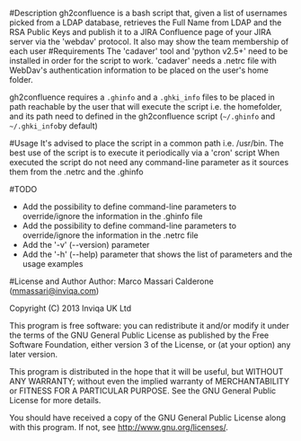 #Description
gh2confluence is a bash script that, given a list of usernames picked from a LDAP database, retrieves the Full Name from LDAP and the RSA Public Keys and publish it to a JIRA Confluence page of your JIRA server via the 'webdav' protocol.
It also may show the team membership of each user
#Requirements
The 'cadaver' tool and 'python v2.5+' need to be installed in order for the script to work.
'cadaver' needs a .netrc file with WebDav's authentication information to be placed on the user's home folder.

gh2confluence requires a `.ghinfo` and a `.ghki_info` files to be placed in path reachable by the user that will execute the script i.e. the homefolder, and its path need to defined in the gh2confluence script (`~/.ghinfo` and `~/.ghki_info`by default)

#Usage
It's advised to place the script in a common path i.e. /usr/bin.
The best use of the script is to execute it periodically via a 'cron' script
When executed the script do not need any command-line parameter as it sources them from the .netrc and the .ghinfo

#TODO
- Add the possibility to define command-line parameters to override/ignore the information in the .ghinfo file
- Add the possibility to define command-line parameters to override/ignore the information in the .netrc file
- Add the '-v' (--version) parameter
- Add the '-h' (--help) parameter that shows the list of parameters and the usage examples

#License and Author
Author: Marco Massari Calderone (mmassari@inviqa.com)

Copyright (C) 2013 Inviqa UK Ltd

This program is free software: you can redistribute it and/or modify it under the terms of the GNU General Public License as published by the Free Software Foundation, either version 3 of the License, or (at your option) any later version.

This program is distributed in the hope that it will be useful, but WITHOUT ANY WARRANTY; without even the implied warranty of MERCHANTABILITY or FITNESS FOR A PARTICULAR PURPOSE. See the GNU General Public License for more details.

You should have received a copy of the GNU General Public License along with this program. If not, see http://www.gnu.org/licenses/.

